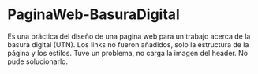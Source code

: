 # PaginaWeb-BasuraDigital

Es una práctica del diseño de una pagina web para un trabajo acerca de la basura digital (UTN).
Los links no fueron añadidos, solo la estructura de la página y los estilos.
Tuve un problema, no carga la imagen del header. No pude solucionarlo.
